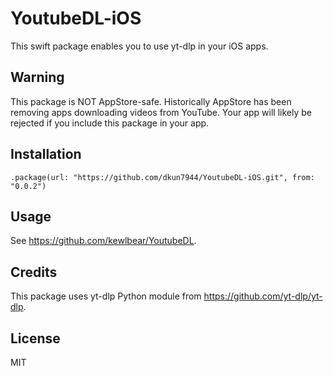 # YoutubeDL-iOS

This swift package enables you to use yt-dlp in your iOS apps.

## Warning

This package is NOT AppStore-safe.  Historically AppStore has been removing apps downloading videos from YouTube.  Your app will likely be rejected if you include this package in your app.

## Installation

```
.package(url: "https://github.com/dkun7944/YoutubeDL-iOS.git", from: "0.0.2")
```

## Usage

See https://github.com/kewlbear/YoutubeDL.

## Credits

This package uses yt-dlp Python module from https://github.com/yt-dlp/yt-dlp.

## License

MIT
